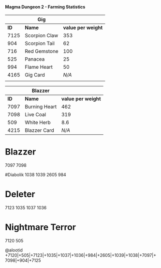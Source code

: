 #### Magma Dungeon 2 - Farming Statistics

|         |       **Gig**         |                   |
| ------- | ----------------- | ----------------- |
| **ID**      | **Name**              | **value per weight**  |
| 7125	  | Scorpion Claw     | 353               |
| 904	  | Scorpion Tail     | 62                |
| 716	  | Red Gemstone      | 100               |
| 525	  | Panacea           | 25                |
| 994	  | Flame Heart       | 50                |
| 4165	  | Gig Card          | *N/A*               |
|         |                   |                   |

|         |       **Blazzer**         |                   |
| ------- | ----------------- | ----------------- |
| **ID**      | **Name**              | **value per weight**  |
| 7097	| Burning Heart     | 462               |
| 7098	| Live Coal     | 319                |
| 509	 | White Herb      | 8.6               |
| 4215	| Blazzer Card           | *N/A*                |

# Blazzer
7097
7098

#Diabolik
1038
1039
2605
984

# Deleter
7123
1035
1037
1036

# Nightmare Terror

7120
505

@alootid +7120|+505|+7123|+1035|+1037|+1036|+984|+2605|+1039|+1038|+7097|+7098|+904|+7125

